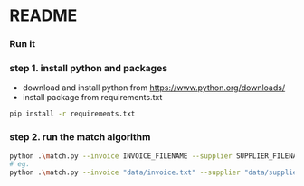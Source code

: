 # README

### Run it

### step 1. install python and packages

- download and install python from https://www.python.org/downloads/
- install package from requirements.txt

```sh
pip install -r requirements.txt
```

### step 2. run the match algorithm

```sh
python .\match.py --invoice INVOICE_FILENAME --supplier SUPPLIER_FILENAME
# eg.
python .\match.py --invoice "data/invoice.txt" --supplier "data/suppliernames.txt"
```